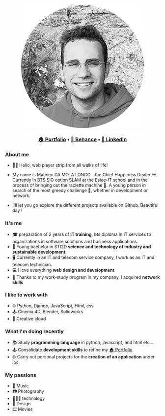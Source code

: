 
<p align="center">
  <img src="header.png"></p>

<h3 align="center"><b><a href="https://mathieudamotalongo.me/">🏠 Portfolio</a></b> • <b><a href="https://www.behance.net/Mathieu_DML">📰 Behance</a></b> • <b><a href="https://www.linkedin.com/in/mathieu-da-mota-longo/">👔 LinkedIn</a></b></h3>


### About me

* 🙌🏻 Hello, web player strip from all walks of life!

* My name is Mathieu DA MOTA LONGO - the Chief Happiness Dealer ☀️. Currently in BTS SIO option SLAM at the Esiee-IT school and in the process of bringing out the raclette machine 🧀. A young person in search of the most greedy challenge 🚀, whether in development or network.

* I'll let you go explore the different projects available on Github. Beautiful day !

### It's me

* 🎓 preparation of 2 years of **IT training**, bts diploma in IT services to organizations in software solutions and business applications.
* 🏢 Young bachelor in STI2D **science and technology of industry and sustainable development**.
* 🖥 Currently in an IT and telecom service company, I work as an IT and telecom technician.
* 💻 I love everything **web design and development**
* 🚀 Thanks to my work-study program in my company, I acquired **network skills**

### I like to work with

* 🌐 Python, Django, JavaScript, Html, css
* 🕹️ Cinema 4D, Blender, Solidworks
* 🎨 Creative cloud

### What I'm doing recently

* 📚 Study **programming language** in python, javascript, and html etc ...
* 🕹️ Consolidate **development skills** to refine my <a href="https://mathieudamotalongo.me/">🏠 Portfolio</a>
* 🌐 Carry out personal projects for the **creation of an application** under ios

### My passions

* 🎵 Music
* 📷 Photography
* 👨🏻‍💻 technology
* 🎨 Design
* 🎞️ Movies